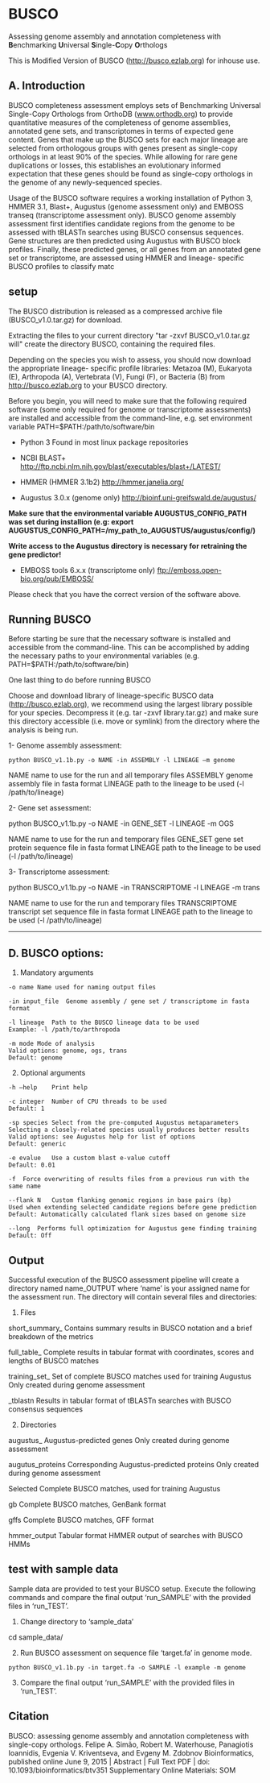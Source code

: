 # BUSCO

Assessing genome assembly and annotation completeness with **B**enchmarking **U**niversal **S**ingle-**C**opy **O**rthologs


This is Modified Version of BUSCO (http://busco.ezlab.org) for inhouse use.


A. Introduction
------------------

BUSCO completeness assessment employs sets of Benchmarking Universal Single-Copy
Orthologs from OrthoDB (www.orthodb.org) to provide quantitative measures of the
completeness of genome assemblies, annotated gene sets, and transcriptomes in terms of
expected gene content. Genes that make up the BUSCO sets for each major lineage are selected
from orthologous groups with genes present as single-copy orthologs in at least 90% of the
species. While allowing for rare gene duplications or losses, this establishes an evolutionary
informed expectation that these genes should be found as single-copy orthologs in the genome
of any newly-sequenced species.


Usage of the BUSCO software requires a working installation of Python 3, HMMER 3.1, Blast+,
Augustus (genome assessment only) and EMBOSS transeq (transcriptome assessment only).
BUSCO genome assembly assessment first identifies candidate regions from the genome to be
assessed with tBLASTn searches using BUSCO consensus sequences. Gene structures are then
predicted using Augustus with BUSCO block profiles. Finally, these predicted genes, or all genes
from an annotated gene set or transcriptome, are assessed using HMMER and lineage- specific
BUSCO profiles to classify matc



setup
--------

The BUSCO distribution is released as a compressed archive file (BUSCO_v1.0.tar.gz) for
download. 

Extracting the files to your current directory "tar -zxvf BUSCO_v1.0.tar.gz will"
create the directory BUSCO, containing the required files.

Depending on the species you wish to assess, you should now download the appropriate lineage-
specific profile libraries: Metazoa (M), Eukaryota (E), Arthropoda (A), Vertebrata (V), Fungi (F),
or Bacteria (B) from http://busco.ezlab.org to your BUSCO directory.

Before you begin, you will need to make sure that the following required software (some only
required for genome or transcriptome assessments) are installed and accessible from the
command-line, e.g. set environment variable PATH=$PATH:/path/to/software/bin

- Python 3 
Found in most linux package repositories

- NCBI BLAST+ 
http://ftp.ncbi.nlm.nih.gov/blast/executables/blast+/LATEST/

- HMMER (HMMER 3.1b2) 
http://hmmer.janelia.org/

- Augustus 3.0.x (genome only)
http://bioinf.uni-greifswald.de/augustus/


**Make sure that the environmental variable AUGUSTUS_CONFIG_PATH was set during installion
(e.g: export AUGUSTUS_CONFIG_PATH=/my_path_to_AUGUSTUS/augustus/config/)**


**Write access to the Augustus directory is necessary for retraining the gene predictor!**

- EMBOSS tools 6.x.x (transcriptome only)
ftp://emboss.open-bio.org/pub/EMBOSS/


Please check that you have the correct version of the software above.



Running BUSCO
------------------

Before starting be sure that the necessary software is installed and accessible from the command-line. 
This can be accomplished by adding the necessary paths to your environmental variables (e.g. PATH=$PATH:/path/to/software/bin)

One last thing to do before running BUSCO

Choose and download library of lineage-specific BUSCO data (http://busco.ezlab.org), we recommend using
the largest library possible for your species. Decompress it (e.g. tar -zxvf library.tar.gz) and make 
sure this directory accessible (i.e. move or symlink) from the directory where the analysis is being run. 


1- Genome assembly assessment:

`python BUSCO_v1.1b.py -o NAME -in ASSEMBLY -l LINEAGE –m genome`

NAME	name to use for the run and all temporary files
ASSEMBLY	genome assembly file in fasta format
LINEAGE	path to the lineage to be used (-l /path/to/lineage)

2- Gene set assessment:

python BUSCO_v1.1b.py -o NAME -in GENE_SET -l LINEAGE -m OGS

NAME	name to use for the run and temporary files
GENE_SET	gene set protein sequence file in fasta format
LINEAGE	path to the lineage to be used (-l /path/to/lineage)


3- Transcriptome assessment:

python BUSCO_v1.1b.py -o NAME -in TRANSCRIPTOME -l LINEAGE -m trans

NAME	name to use for the run and temporary files
TRANSCRIPTOME	transcript set sequence file in fasta format
LINEAGE	path to the lineage to be used (-l /path/to/lineage)


***********************************************************

D. BUSCO options:
------------------

1. Mandatory arguments

```
-o name	Name used for naming output files

-in input_file	Genome assembly / gene set / transcriptome in fasta format

-l lineage	Path to the BUSCO lineage data to be used 
Example: -l /path/to/arthropoda

-m mode	Mode of analysis 
Valid options: genome, ogs, trans
Default: genome
```

2. Optional arguments

```
-h –help	Print help

-c integer	Number of CPU threads to be used
Default: 1

-sp species	Select from the pre-computed Augustus metaparameters
Selecting a closely-related species usually produces better results
Valid options: see Augustus help for list of options
Default: generic

-e evalue	Use a custom blast e-value cutoff
Default: 0.01

-f	Force overwriting of results files from a previous run with the same name

--flank N	Custom flanking genomic regions in base pairs (bp)
Used when extending selected candidate regions before gene prediction
Default: Automatically calculated flank sizes based on genome size

--long	Performs full optimization for Augustus gene finding training
Default: Off
```

Output
----------

Successful execution of the BUSCO assessment pipeline will create a directory named name_OUTPUT 
where ‘name’ is your assigned name for the assessment run. The directory will contain several 
files and directories:

1. Files

short_summary_	Contains summary results in BUSCO notation
and a brief breakdown of the metrics

full_table_	Complete results in tabular format with
coordinates, scores and lengths of BUSCO matches

training_set_	Set of complete BUSCO matches used for training Augustus
Only created during genome assessment

_tblastn	Results in tabular format of tBLASTn searches
with BUSCO consensus sequences

2. Directories

augustus_	Augustus-predicted genes
Only created during genome assessment

augutus_proteins	Corresponding Augustus-predicted proteins
Only created during genome assessment

Selected	Complete BUSCO matches, used for training Augustus

gb	Complete BUSCO matches, GenBank format

gffs	Complete BUSCO matches, GFF format

hmmer_output	Tabular format HMMER output of searches with BUSCO HMMs



test with sample data
------------------

Sample data are provided to test your BUSCO setup. Execute the following commands 
and compare the final output ‘run_SAMPLE’ with the provided files in ‘run_TEST’.

1.	Change directory to ‘sample_data’

cd sample_data/

2.	Run BUSCO assessment on sequence file ‘target.fa’ in genome mode.

`python BUSCO_v1.1b.py -in target.fa -o SAMPLE -l example -m genome`

3.	Compare the final output ‘run_SAMPLE’ with the provided files in ‘run_TEST’.



## Citation

BUSCO: assessing genome assembly and annotation completeness with single-copy orthologs.
Felipe A. Simão, Robert M. Waterhouse, Panagiotis Ioannidis, Evgenia V. Kriventseva, and Evgeny M. Zdobnov
Bioinformatics, published online June 9, 2015 | Abstract | Full Text PDF | doi: 10.1093/bioinformatics/btv351
Supplementary Online Materials: SOM
